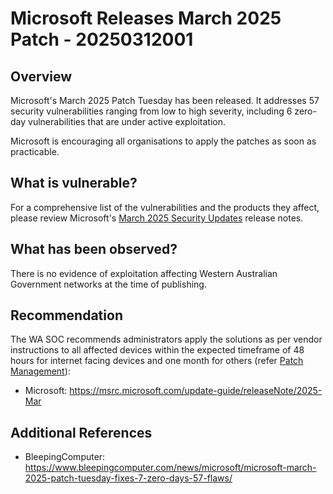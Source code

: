 # Microsoft Releases March 2025 Patch - 20250312001

## Overview

Microsoft's March 2025 Patch Tuesday has been released. It addresses 57 security vulnerabilities ranging from low to high severity, including 6 zero-day vulnerabilities that are under active exploitation.

Microsoft is encouraging all organisations to apply the patches as soon as practicable.

## What is vulnerable?

For a comprehensive list of the vulnerabilities and the products they affect, please review Microsoft's [March 2025 Security Updates](https://msrc.microsoft.com/update-guide/releaseNote/2025-Mar) release notes.

## What has been observed?

There is no evidence of exploitation affecting Western Australian Government networks at the time of publishing.

## Recommendation

The WA SOC recommends administrators apply the solutions as per vendor instructions to all affected devices within the expected timeframe of 48 hours for internet facing devices and one month for others (refer [Patch Management](../guidelines/patch-management.md)):

- Microsoft: <https://msrc.microsoft.com/update-guide/releaseNote/2025-Mar>

## Additional References

- BleepingComputer: <https://www.bleepingcomputer.com/news/microsoft/microsoft-march-2025-patch-tuesday-fixes-7-zero-days-57-flaws/>
